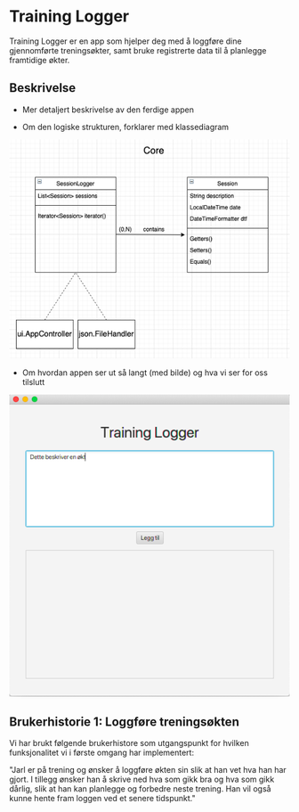 # Training Logger

Training Logger er 
en app som hjelper deg med å loggføre dine gjennomførte treningsøkter, samt bruke registrerte data til å planlegge framtidige økter.

## Beskrivelse

- Mer detaljert beskrivelse av den ferdige appen

 - Om den logiske strukturen, forklarer med klassediagram

![KlassediagramCore](resources/KlasseDiagramCore.png)

- Om hvordan appen ser ut så langt (med bilde) og hva vi ser for oss tilslutt

![Eksempel](resources/LoggEksempel.png)



## Brukerhistorie 1: Loggføre treningsøkten

Vi har brukt følgende brukerhistore som utgangspunkt for hvilken funksjonalitet vi i første omgang har implementert:

"Jarl er på trening og ønsker å loggføre økten sin slik at han vet hva han har gjort.  I tillegg ønsker han å skrive ned hva som gikk bra og hva som gikk dårlig, 
slik at han kan planlegge og forbedre neste trening. Han vil også kunne hente fram loggen ved et senere tidspunkt."


